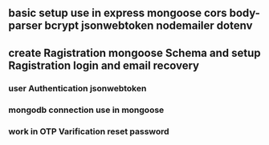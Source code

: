 ## basic setup use in express mongoose cors body-parser bcrypt jsonwebtoken nodemailer dotenv 
## create Ragistration mongoose Schema and setup Ragistration login and email recovery
### user Authentication jsonwebtoken 
### mongodb connection use in mongoose 
### work in OTP Varification reset password 
